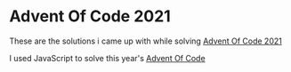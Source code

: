 # Advent Of Code 2021

These are the solutions i came up with while solving [Advent Of Code 2021][AOC]

I used JavaScript to solve this year's [Advent Of Code][AOC]

[AOC]: <https://adventofcode.com/2021> "Advent Of Code 2021"